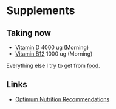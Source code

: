 # Supplements

## Taking now

- [Vitamin D](https://www.amazon.de/dp/B01BOWVK2O/ref=pe_3044161_185740101_TE_item) 4000 ug (Morning)
- [Vitamin B12](https://www.amazon.de/dp/B01AG3V4Q4/ref=pe_3044161_185740101_TE_item) 1000 ug (Morning)

Everything else I try to get from [food](foods.md).

## Links

- [Optimum Nutrition Recommendations](https://nutritionfacts.org/2011/09/12/dr-gregers-2011-optimum-nutrition-recommendations/)

